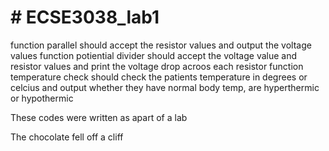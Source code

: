 <h1># ECSE3038_lab1</h1>

<p> function parallel should accept the resistor values and output the voltage values
function potiential divider should  accept the voltage value and resistor values and print the  voltage drop acroos each resistor
function temperature check should check the patients temperature in degrees or celcius and output whether
they have normal body temp, are hyperthermic or hypothermic</p>

<p>These codes were written as apart of a lab </p>

<p>The chocolate fell off a cliff </p>
